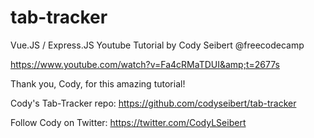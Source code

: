 # tab-tracker
Vue.JS / Express.JS Youtube Tutorial by Cody Seibert @freecodecamp

https://www.youtube.com/watch?v=Fa4cRMaTDUI&amp;t=2677s

Thank you, Cody, for this amazing tutorial!

Cody's Tab-Tracker repo: https://github.com/codyseibert/tab-tracker

Follow Cody on Twitter: https://twitter.com/CodyLSeibert
